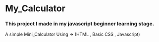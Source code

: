 # My_Calculator
### This project I made in my javascript beginner learning stage.
A simple Mini_Calculator Using -> (HTML , Basic CSS , Javascript)
